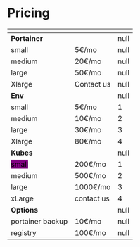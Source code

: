 # Pricing

<table><thead><tr><th></th><th></th><th data-type="rating" data-max="5"></th></tr></thead><tbody><tr><td><strong>Portainer</strong></td><td></td><td>null</td></tr><tr><td>small</td><td>5€/mo</td><td>null</td></tr><tr><td>medium</td><td>20€/mo</td><td>null</td></tr><tr><td>large</td><td>50€/mo</td><td>null</td></tr><tr><td>Xlarge</td><td>Contact us</td><td>null</td></tr><tr><td><strong>Env</strong></td><td></td><td>null</td></tr><tr><td>small</td><td>5€/mo</td><td>1</td></tr><tr><td>medium</td><td>10€/mo</td><td>2</td></tr><tr><td>large</td><td>30€/mo</td><td>3</td></tr><tr><td>Xlarge</td><td>80€/mo</td><td>4</td></tr><tr><td><strong>Kubes</strong></td><td></td><td>null</td></tr><tr><td><mark style="background-color:purple;">small</mark></td><td>200€/mo</td><td>1</td></tr><tr><td>medium</td><td>500€/mo</td><td>2</td></tr><tr><td>large</td><td>1000€/mo</td><td>3</td></tr><tr><td>xLarge</td><td>contact us</td><td>4</td></tr><tr><td><strong>Options</strong></td><td></td><td>null</td></tr><tr><td>portainer backup</td><td>10€/mo</td><td>null</td></tr><tr><td>registry</td><td>100€/mo</td><td>null</td></tr></tbody></table>

